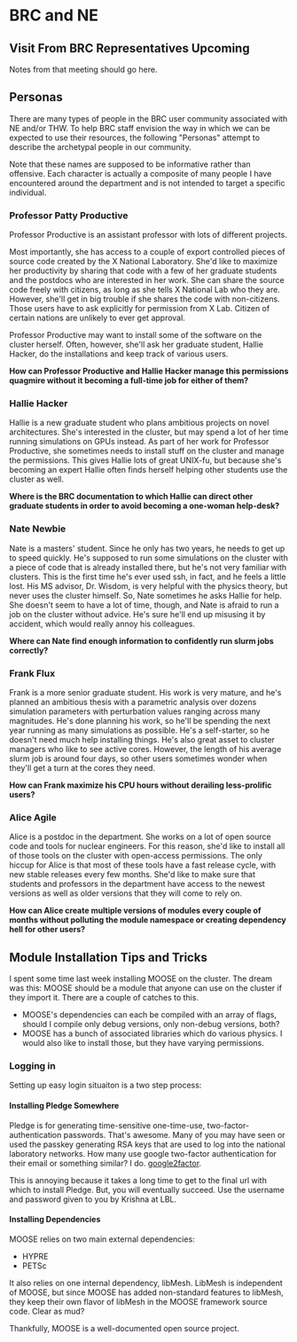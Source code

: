 # BRC and NE

## Visit From BRC Representatives Upcoming


Notes from that meeting should go here. 


## Personas

There are many types of people in the BRC user community associated with NE 
and/or THW. To help BRC staff envision the way in which we can be expected to use 
their resources, the following "Personas" attempt to describe the archetypal 
people in our community.

Note that these names are supposed to be informative rather than offensive. 
Each character is actually a composite of many people I have encountered around 
the department and is not intended to target a specific individual.


### Professor Patty Productive 

Professor Productive is an assistant professor with lots of different projects. 

Most importantly, she has access to a couple of export controlled pieces of 
source code created by the X National Laboratory. She'd like to maximize her 
productivity by sharing that code with a few of her graduate students and the 
postdocs who are interested in her work.  She can share the source code freely 
with citizens, as long as she tells X National Lab who they are.  However, 
she'll get in big trouble if she shares the code with non-citizens. Those users 
have to ask explicitly for permission from X Lab. Citizen of certain nations 
are unlikely to ever get approval.  

Professor Productive may want to install some of the software on the cluster 
herself. Often, however, she'll ask her graduate student, Hallie Hacker, do 
the installations and keep track of various users. 

**How can Professor Productive and Hallie Hacker manage this permissions 
quagmire without it becoming a full-time job for either of them?**


### Hallie Hacker

Hallie is a new graduate student who plans ambitious projects on novel 
architectures. She's interested in the cluster, but may spend a lot of her time 
running simulations on GPUs instead. As part of her work for Professor 
Productive, she sometimes needs to install stuff on the cluster and manage the 
permissions. This gives Hallie lots of great UNIX-fu, but because she's 
becoming an expert Hallie often finds herself helping other students use the 
cluster as well.

**Where is the BRC documentation to which Hallie can direct other graduate students in 
order to avoid becoming a one-woman help-desk?**


### Nate Newbie

Nate is a masters' student. Since he only has two years, he needs to get up to 
speed quickly. He's supposed to run some simulations on the cluster with a 
piece of code that is already installed there, but he's not very familiar with 
clusters. This is the first time he's ever used ssh, in fact, and he feels a 
little lost. His MS advisor, Dr. Wisdom, is very helpful with the physics theory, 
but never uses the cluster himself. So, Nate sometimes he asks Hallie for help. 
She doesn't seem to have a lot of time, though, and Nate is afraid to run a 
job on the cluster without advice. He's sure he'll end up misusing it by 
accident, which would really annoy his colleagues. 


**Where can Nate find enough information to confidently run slurm jobs 
correctly?**


### Frank Flux

Frank is a more senior graduate student. His work is very mature, and he's 
planned an ambitious thesis with a parametric analysis over dozens simulation 
parameters with perturbation values ranging across many magnitudes.  He's done 
planning his work, so he'll be spending the next year running as many 
simulations as possible.  He's a self-starter, so he doesn't need much help 
installing things. He's also great asset to cluster managers who like to 
see active cores. However, the length of his average slurm job is around four 
days, so other users sometimes wonder when they'll get a turn at the cores they 
need.

**How can Frank maximize his CPU hours without derailing less-prolific users?**

### Alice Agile

Alice is a postdoc in the department. She works on a lot of open source code 
and tools for nuclear engineers. For this reason, she'd like to install all of 
those tools on the cluster with open-access permissions. The only hiccup for 
Alice is that most of these tools have a fast release cycle, with new stable 
releases every few months. She'd like to make sure that students and professors 
in the department have access to the newest versions as well as older versions 
that they will come to rely on.

**How can Alice create multiple versions of modules every couple of months 
without polluting the module namespace or creating dependency hell for other 
users?**




## Module Installation Tips and Tricks

I spent some time last week installing MOOSE on the cluster. The dream was 
this: MOOSE should be a module that anyone can use on the cluster if they 
import it. There are a couple of catches to this. 

- MOOSE's dependencies can each be compiled with an array of flags, should I 
  compile only debug versions, only non-debug versions, both?
- MOOSE has a bunch of associated libraries which do various physics. I would 
  also like to install those, but they have varying permissions. 



### Logging in

Setting up easy login situaiton is a two step process:

#### Installing Pledge Somewhere

Pledge is for generating time-sensitive one-time-use, two-factor-authentication 
passwords. That's awesome. Many of you may have seen or used the passkey 
generating RSA keys that are used to log into the national laboratory networks. 
How many use google two-factor authentication for their email or something 
similar? I do.  [google2factor].

This is annoying because it takes a long time to get to the final url with 
which to install Pledge. But, you will eventually succeed. Use the username and 
password given to you by Krishna at LBL.

#### Installing Dependencies

MOOSE relies on two main external dependencies:

- HYPRE
- PETSc

It also relies on one internal dependency, libMesh. LibMesh is independent of 
MOOSE, but since MOOSE has added non-standard features to libMesh, they keep 
their own flavor of libMesh in the MOOSE framework source code. Clear as mud?

Thankfully, MOOSE is a well-documented open source project. 












[google2factor]: https://www.google.com/landing/2step/
